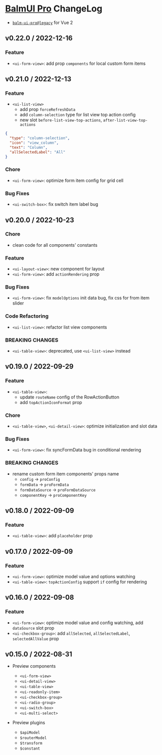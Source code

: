 # [BalmUI Pro](https://pro.balmjs.com/) ChangeLog

- [`balm-ui-pro@legacy`](https://github.com/balmjs/balm-ui-pro/tree/legacy) for Vue 2

## v0.22.0 / 2022-12-16

### Feature

- `<ui-form-view>`: add prop `components` for local custom form items

## v0.21.0 / 2022-12-13

### Feature

- `<ui-list-view>`
  - add prop `forceRefreshData`
  - add `column-selection` type for list view top action config
  - new slot `before-list-view-top-actions`, `after-list-view-top-actions`

```json
{
  "type": "column-selection",
  "icon": "view_column",
  "text": "Column",
  "allSelectedLabel": "All"
}
```

### Chore

- `<ui-form-view>`: optimize form item config for grid cell

### Bug Fixes

- `<ui-switch-box>`: fix switch item label bug

## v0.20.0 / 2022-10-23

### Chore

- clean code for all components' constants

### Feature

- `<ui-layout-view>`: new component for layout
- `<ui-form-view>`: add `actionRendering` prop

### Bug Fixes

- `<ui-form-view>`: fix `modelOptions` init data bug, fix css for from item slider

### Code Refactoring

- `<ui-list-view>`: refactor list view components

### BREAKING CHANGES

- `<ui-table-view>`: deprecated, use `<ui-list-view>` instead

## v0.19.0 / 2022-09-29

### Feature

- `<ui-table-view>`:
  - update `routeName` config of the RowActionButton
  - add `topActionIconFormat` prop

### Chore

- `<ui-table-view>`, `<ui-detail-view>`: optimize initialization and slot data

### Bug Fixes

- `<ui-form-view>`: fix syncFormData bug in conditional rendering

### BREAKING CHANGES

- rename custom form item components' props name
  - `config` -> `proConfig`
  - `formData` -> `proFormData`
  - `formDataSource` -> `proFormDataSource`
  - `componentKey` -> `proComponentKey`

## v0.18.0 / 2022-09-09

### Feature

- `<ui-table-view>`: add `placeholder` prop

## v0.17.0 / 2022-09-09

### Feature

- `<ui-form-view>`: optimize model value and options watching
- `<ui-table-view>`: `topActionConfig` support `if` config for rendering

## v0.16.0 / 2022-09-08

### Feature

- `<ui-form-view>`: optimize model value and config watching, add `dataSource` slot prop
- `<ui-checkbox-group>`: add `allSelected`, `allSelectedLabel`, `selectedAllValue` prop

## v0.15.0 / 2022-08-31

- Preview components

  - `<ui-form-view>`
  - `<ui-detail-view>`
  - `<ui-table-view>`
  - `<ui-readonly-item>`
  - `<ui-checkbox-group>`
  - `<ui-radio-group>`
  - `<ui-switch-box>`
  - `<ui-multi-select>`

- Preview plugins
  - `$apiModel`
  - `$routerModel`
  - `$transform`
  - `$constant`

